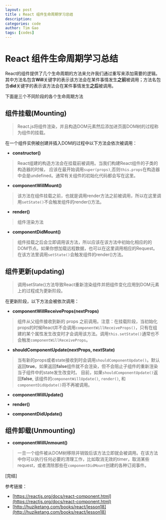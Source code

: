 ```yaml
---
layout: post
title : React 组件生命周期学习总结
description: 
categories: code
author: Tim Gao
tags: [codes]
---
```

# React 组件生命周期学习总结

React的组件提供了几个生命周期的方法来允许我们通过重写来添加需要的逻辑。 其中方法名包含**Will**关键字的表示该方法会在某件事情发生**之前**被调用；方法名包含**did**关键字的表示该方法会在某件事情发生**之后**被调用。

下面是三个不同阶段的各个生命周期方法

## 组件挂载(Mounting)

> React.js将组件渲染，并且构造DOM元素然后添加进页面DOM树的过程称为组件的挂载。

在一个组件实例被创建并插入DOM的过程中以下方法会依次被调用：

* **constructor()**

> React组建的构造方法会在挂载前被调用。当我们构建React组件的子类的构造器的时候， 应该在最开始调用`super(props)`,否则`this.props`在构造器中会是undefined。通常有关组件的初始化代码都会写在这里。

* **componentWillMount()**

>该方法在组件挂载之前，也就是调用render方法之前被调用，所以在这里调用`setState()`不会触发组件的render()方法。

* **render()**

> 组件渲染方法

* **componentDidMount()**

> 组件挂载之后会立即调用该方法，所以应该在该方法中初始化相应的的DOM节点。如果你想加载远程数据，也可以在这里调用相应的Request。
> 在该方法里调用`setState()`会触发组件的render()方法。

## 组件更新(updating)

> 调用setState()方法导致React重新渲染组件并把组件变化应用到DOM元素上的过程成为更新阶段。

在更新阶段，以下方法会被依次调用：

* **componentWillReceiveProps(nextProps)**

> 组件从父组件接收到新的 props 之前调用。注意：在挂载阶段，当初始化props的时候React并不会调用`componentWillReceiveProps()`，只有在组建的某个属性发生改变时才会调用该方法。调用`this.setState()`通常也不会触发`componentWillReceiveProps`。

* **shouldComponentUpdate(nextProps, nextState)**

> 当有新的props或者state接收到时会调用`shouldComponentUpdate()`。默认返回**true**。如果返回**false**组件就不会渲染，但不会阻止子组件的重新渲染当子组件中的state发生改变时。
> 目前，如果`shouldComponentUpdate()`返回**false**, 该组件的`componentWillUpdate()`, `render()`, 和 `componentDidUpdate()`将不再被调用。

* **componentWillUpdate()**

* **render()**

* **componentDidUpdate()**

## 组件卸载(Unmounting)

* **componentWillUnmount()**

> 一旦一个组件被从DOM树移除并销毁后该方法立即就会被调用。在该方法中你可以执行任何必要的清理工作，比如取消无效的timer，取消某些request，或者清除那些在`componentDidMount`创建的各种订阅事件。

[完结]

参考链接：

* [https://reactjs.org/docs/react-component.html](https://reactjs.org/docs/react-component.html)
* [http://huziketang.com/books/react/lesson18](http://huziketang.com/books/react/lesson18)